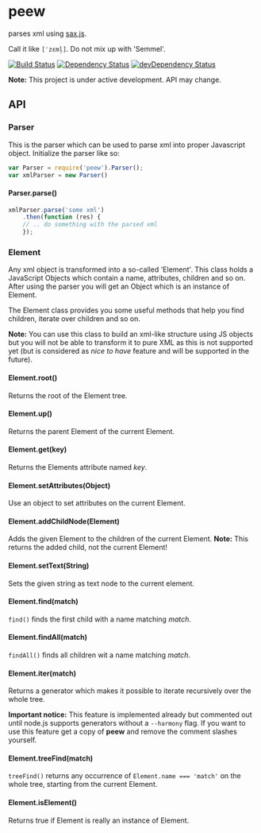 # peew
parses xml using [sax.js](https://github.com/isaacs/sax-js).

Call it like `[ˈzɛml̩]`. Do not mix up with 'Semmel'.

[![Build Status](https://travis-ci.org/flootr/peew.svg?branch=master)](https://travis-ci.org/flootr/peew) [![Dependency Status](https://david-dm.org/flootr/peew.svg)](https://david-dm.org/flootr/peew) [![devDependency Status](https://david-dm.org/flootr/peew/dev-status.svg)](https://david-dm.org/flootr/peew#info=devDependencies)

**Note:** This project is under active development. API may change.

## API

### Parser

This is the parser which can be used to parse xml into proper Javascript object. Initialize the parser like so:

```javascript
var Parser = require('peew').Parser();
var xmlParser = new Parser()
```

#### Parser.parse()

```javascript
xmlParser.parse('some xml')
	.then(function (res) {
	// .. do something with the parsed xml
	});
```

### Element

Any xml object is transformed into a so-called 'Element'. This class holds a JavaScript Objects which contain a name, attributes, children and so on. After using the parser you will get an Object which is an instance of Element.

The Element class provides you some useful methods that help you find children, iterate over children and so on.

**Note:** You can use this class to build an xml-like structure using JS objects but you will not be able to transform it to pure XML as this is not supported yet (but is considered as *nice to have* feature and will be supported in the future).

#### Element.root()

Returns the root of the Element tree.

#### Element.up()

Returns the parent Element of the current Element.

#### Element.get(key)

Returns the Elements attribute named *key*.

#### Element.setAttributes(Object)

Use an object to set attributes on the current Element.

#### Element.addChildNode(Element)

Adds the given Element to the children of the current Element. **Note:** This returns the added child, not the current Element!

#### Element.setText(String)

Sets the given string as text node to the current element.

#### Element.find(match)

`find()` finds the first child with a name matching *match*.

#### Element.findAll(match)

`findAll()` finds all children wit a name matching *match*.

#### Element.iter(match)

Returns a generator which makes it possible to iterate recursively over the whole tree.

**Important notice:** This feature is implemented already but commented out until node.js supports generators without a `--harmony` flag.
If you want to use this feature get a copy of **peew** and remove the comment slashes yourself.

#### Element.treeFind(match)

`treeFind()` returns any occurrence of `Element.name === 'match'` on the whole tree, starting from the current Element.

#### Element.isElement()

Returns true if Element is really an instance of Element.
